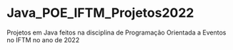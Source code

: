 # Java_POE_IFTM_Projetos2022
 Projetos em Java feitos na disciplina de Programação Orientada a Eventos no IFTM no ano de 2022
